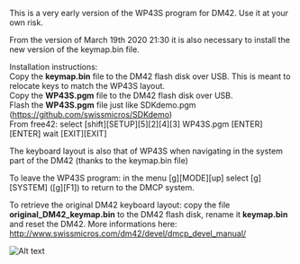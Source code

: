 This is a very early version of the WP43S program for DM42. Use it at your own risk.  

From the version of March 19th 2020 21:30 it is also necessary to install the new version of the keymap.bin file.

Installation instructions:  
Copy the **keymap.bin** file to the DM42 flash disk over USB. This is meant to relocate keys to match the WP43S layout.  
Copy the **WP43S.pgm** file to the DM42 flash disk over USB.  
Flash the **WP43S.pgm** file just like SDKdemo.pgm (https://github.com/swissmicros/SDKdemo)  
From free42: select [shift][SETUP][5][2][4][3] WP43S.pgm [ENTER][ENTER] wait [EXIT][EXIT]  
  
The keyboard layout is also that of WP43S when navigating in the system part of the DM42 (thanks to the keymap.bin file)
  
To leave the WP43S program: in the menu [g][MODE][up] select [g][SYSTEM] ([g][F1]) to return to the DMCP system.
  
To retrieve the original DM42 keyboard layout: copy the file **original_DM42_keymap.bin** to the DM42 flash disk, rename it **keymap.bin** and reset the DM42. More informations here: http://www.swissmicros.com/dm42/devel/dmcp_devel_manual/  
  
![Alt text](https://gitlab.com/Over_score/wp43s/uploads/f85d179daf51975d0dcbfa3b4130c670/image.png "DM42")
